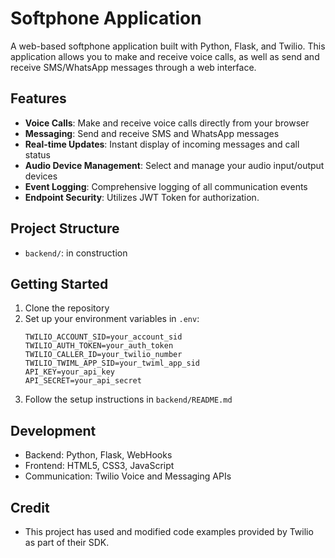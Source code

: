 # Softphone Application

A web-based softphone application built with Python, Flask, and Twilio. This application allows you to make and receive voice calls, as well as send and receive SMS/WhatsApp messages through a web interface.

## Features

- **Voice Calls**: Make and receive voice calls directly from your browser
- **Messaging**: Send and receive SMS and WhatsApp messages
- **Real-time Updates**: Instant display of incoming messages and call status
- **Audio Device Management**: Select and manage your audio input/output devices
- **Event Logging**: Comprehensive logging of all communication events
- **Endpoint Security**: Utilizes JWT Token for authorization.

## Project Structure

- `backend/`: in construction

## Getting Started

1. Clone the repository
2. Set up your environment variables in `.env`:
   ```
   TWILIO_ACCOUNT_SID=your_account_sid
   TWILIO_AUTH_TOKEN=your_auth_token
   TWILIO_CALLER_ID=your_twilio_number
   TWILIO_TWIML_APP_SID=your_twiml_app_sid
   API_KEY=your_api_key
   API_SECRET=your_api_secret
   ```
3. Follow the setup instructions in `backend/README.md`

## Development

- Backend: Python, Flask, WebHooks
- Frontend: HTML5, CSS3, JavaScript
- Communication: Twilio Voice and Messaging APIs

## Credit

- This project has used and modified code examples provided by Twilio as part of their SDK.
